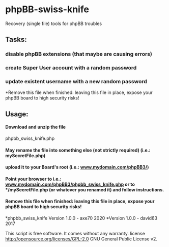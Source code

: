 # phpBB-swiss-knife
Recovery (single file) tools for phpBB troubles


## Tasks:
### disable phpBB extensions (that maybe are causing errors)
### create Super User account with a random password
### update existent username with a new random password

*Remove this file when finished: leaving this file in place, expose your phpBB board to high security risks!

## Usage: 
#### Download and unzip the file 
phpbb_swiss_knife.php
#### May rename the file into something else (not strictly required) (i.e.: mySecretFile.php)
#### upload it to your Board's root (i.e.: www.mydomain.com/phpBB3/)
#### Point your browser to i.e.: www.mydomain.com/phpBB3/phpbb_swiss_knife.php or to */mySecretFile.php (or whatever you renamed it) and follow instructions.
#### Remove this file when finished: leaving this file in place, expose your phpBB board to high security risks!

 *phpbb_swiss_knife Version 1.0.0 - axe70 2020
 *Version 1.0.0 - david63 2017


 This script is free software. It comes without any warranty.
 license http://opensource.org/licenses/GPL-2.0 GNU General Public License v2.

